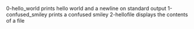 0-hello_world prints hello world and a newline on standard output
1-confused_smiley prints a confused smiley
2-hellofile displays the contents of a file
